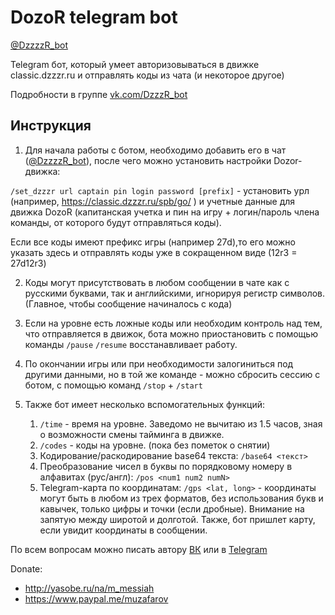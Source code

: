 # DozoR telegram bot

[@DzzzzR_bot](https://telegram.me/DzzzzR_bot)

Telegram бот, который умеет авторизовываться в движке classic.dzzzr.ru и отправлять коды из чата (и некоторое другое)

Подробности  в группе [vk.com/DzzzR_bot](https://vk.com/dzzzzr_bot)

## Инструкция

1. Для начала работы с ботом, необходимо добавить его в чат ([@DzzzzR_bot](https://telegram.me/DzzzzR_bot)), после чего можно установить настройки Dozor-движка:

`/set_dzzzr url captain pin login password [prefix]` - установить урл (например, https://classic.dzzzr.ru/spb/go/ ) и учетные данные для движка DozoR (капитанская учетка и пин на игру + логин/пароль члена команды, от которого будут отправляться коды).

Если все коды имеют префикс игры (например 27d),то его можно указать здесь и отправлять коды уже в сокращенном виде (12r3 = 27d12r3)

2. Коды могут присутствовать в любом сообщении в чате как с русскими буквами, так и английскими, игнорируя регистр символов. (Главное, чтобы сообщение начиналось с кода)

3. Если на уровне есть ложные коды или необходим контроль над тем, что отправляется в движок, бота можно приостановить с помощью команды `/pause`
`/resume` восстанавливает работу.

4. По окончании игры или при необходимости залогиниться под другими данными, но в той же команде - можно сбросить сессию с ботом, с помощью команд `/stop` + `/start`

5.  Также бот имеет несколько вспомогательных функций:
    1. `/time` - время на уровне. Заведомо не вычитаю из 1.5 часов, зная о возможности смены тайминга в движке.
    2. `/codes` - коды на уровне. (пока без пометок о снятии)
    3. Кодирование/раскодирование base64 текста: `/base64 <текст>`
    4. Преобразование чисел в буквы по порядковому номеру в алфавитах (рус/англ): `/pos <num1 num2 numN>`
    5. Telegram-карта по координатам: `/gps <lat, long>` - координаты могут быть в любом из трех форматов, без использования букв и кавычек, только цифры и точки (если дробные). Внимание на запятую между широтой и долготой. Также, бот пришлет карту, если увидит координаты в сообщении.

По всем вопросам можно писать автору [ВК](https://vk.com/m_messiah) или в [Telegram](https://telegram.me/m_messiah)


Donate:
+ http://yasobe.ru/na/m_messiah
+ https://www.paypal.me/muzafarov
